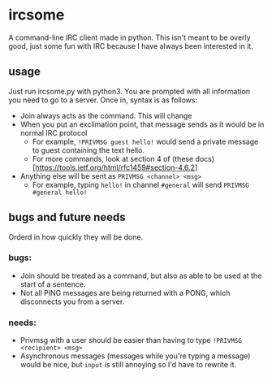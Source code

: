 # ircsome
A command-line IRC client made in python.
This isn't meant to be overly good, just some fun with IRC because I have always been interested in it.

## usage
Just run ircsome.py with python3. You are prompted with all information you need to go to a server.
Once in, syntax is as follows:
- Join always acts as the command. This will change
- When you put an exclimation point, that message sends as it would be in normal IRC protocol
    - For example, `!PRIVMSG guest hello!` would send a private message to guest containing the text hello.
    - For more commands, look at section 4 of (these docs)[https://tools.ietf.org/html/rfc1459#section-4.6.2]
- Anything else will be sent as `PRIVMSG <channel> <msg>`
    - For example, typing `hello!` in channel `#general` will send `PRIVMSG #general hello!`

## bugs and future needs
Orderd in how quickly they will be done.

### bugs:
- Join should be treated as a command, but also as able to be used at the start of a sentence.
- Not all PING messages are being returned with a PONG, which disconnects you from a server.

### needs:
- Privmsg with a user should be easier than having to type `!PRIVMSG <recipient> <msg>`
- Asynchronous messages (messages while you're typing a message) would be nice, but `input` is still annoying so I'd have to rewrite it.